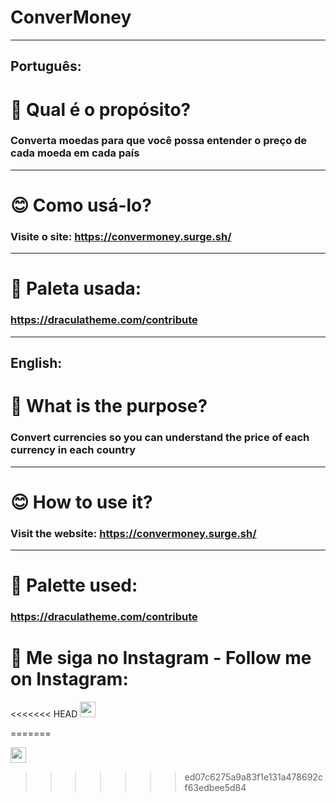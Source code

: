 # ConverMoney
___________
## Português:

# 🤔 Qual é o propósito?
### Converta moedas para que você possa entender o preço de cada moeda em cada país
___________

# 😊 Como usá-lo?
### Visite o site: https://convermoney.surge.sh/
___________

# 🎨 Paleta usada: 
### https://draculatheme.com/contribute
___________

## English:

# 🤔 What is the purpose?
### Convert currencies so you can understand the price of each currency in each country
___________

# 😊 How to use it?
### Visit the website: https://convermoney.surge.sh/
___________

# 🎨 Palette used:
### https://draculatheme.com/contribute

# 📱 Me siga no Instagram - Follow me on Instagram:
<<<<<<< HEAD
<a href="https://www.instagram.com/oluishe/"><img src="https://img.shields.io/badge/instagram-%23E4405F.svg?&style=for-the-badge&logo=instagram&logoColor=white" height=25></a>

=======

<a href="https://www.instagram.com/oluishe/"><img src="https://img.shields.io/badge/instagram-%23E4405F.svg?&style=for-the-badge&logo=instagram&logoColor=white" height=25></a>
>>>>>>> ed07c6275a9a83f1e131a478692cf63edbee5d84
